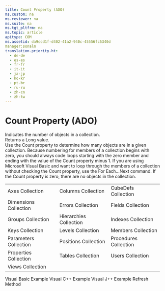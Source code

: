 ```yaml
---
title: Count Property (ADO)
ms.custom: na
ms.reviewer: na
ms.suite: na
ms.tgt_pltfrm: na
ms.topic: article
apitype: COM
ms.assetid: da9ccd1f-d402-41a2-940c-45556fc5340d
manager:sonalm
translation.priority.ht: 
  - de-de
  - es-es
  - fr-fr
  - it-it
  - ja-jp
  - ko-kr
  - pt-br
  - ru-ru
  - zh-cn
  - zh-tw
---
```

# Count Property (ADO)
<?xml version="1.0" encoding="utf-8"?>
<developerReferenceWithoutSyntaxDocument xmlns="http://ddue.schemas.microsoft.com/authoring/2003/5" xmlns:xlink="http://www.w3.org/1999/xlink" xmlns:xsi="http://www.w3.org/2001/XMLSchema-instance" xsi:schemaLocation="http://ddue.schemas.microsoft.com/authoring/2003/5 http://dduestorage.blob.core.windows.net/ddueschema/developer.xsd">
  <introduction>
    <para>Indicates the number of objects in a collection.</para>
  </introduction>
  <section>
    <title>Return Value</title>
    <content>
      <para>Returns a <languageKeyword>Long</languageKeyword> value.</para>
    </content>
  </section>
  <languageReferenceRemarks>
    <content>
      <para>Use the <legacyBold>Count</legacyBold> property to determine how many objects are in a given collection.</para>
      <para>Because numbering for members of a collection begins with zero, you should always code loops starting with the zero member and ending with the value of the <legacyBold>Count</legacyBold> property minus 1. If you are using Microsoft Visual Basic and want to loop through the members of a collection without checking the <legacyBold>Count</legacyBold> property, use the <legacyBold>For</legacyBold> <legacyBold>Each...Next</legacyBold> command.</para>
      <para>If the <legacyBold>Count</legacyBold> property is zero, there are no objects in the collection.</para>
    </content>
  </languageReferenceRemarks>
  <section>
    <title>Applies To</title>
    <content>
      <table xmlns:caps="http://schemas.microsoft.com/build/caps/2013/11">
        <tbody>
          <tr>
            <TD>
              <para>
                <link xlink:href="072fb21a-ec0f-4b02-9022-1cef3ad4bfff">Axes Collection</link>
              </para>
            </TD>
            <TD>
              <para>
                <link xlink:href="23b9fea8-4f76-4a51-95ce-1a6ce4560b34">Columns Collection</link>
              </para>
            </TD>
            <TD>
              <para>
                <link xlink:href="c79a5e36-71fd-44c4-948d-d6a7a89bb3b5">CubeDefs Collection</link>
              </para>
            </TD>
          </tr>
          <tr>
            <TD>
              <para>
                <link xlink:href="eaf6f4e7-2ea0-49a3-89ee-e219e025257c">Dimensions Collection</link>
              </para>
            </TD>
            <TD>
              <para>
                <link xlink:href="290819e1-7b39-4e1e-a93b-801257138b00">Errors Collection</link>
              </para>
            </TD>
            <TD>
              <para>
                <link xlink:href="7c371474-b88f-4730-afa5-44163a0488d5">Fields Collection</link>
              </para>
            </TD>
          </tr>
          <tr>
            <TD>
              <para>
                <link xlink:href="09aa7b0a-69d5-4564-80a7-20ad8189670f">Groups Collection</link>
              </para>
            </TD>
            <TD>
              <para>
                <link xlink:href="bef0fcb1-8060-4faa-84f0-3d52e9c4526f">Hierarchies Collection</link>
              </para>
            </TD>
            <TD>
              <para>
                <link xlink:href="184cf536-455c-42be-bf1c-a5c25bade961">Indexes Collection</link>
              </para>
            </TD>
          </tr>
          <tr>
            <TD>
              <para>
                <link xlink:href="cdb31c76-e559-475c-b33a-aac24f73e70e">Keys Collection</link>
              </para>
            </TD>
            <TD>
              <para>
                <link xlink:href="fed8684a-b428-4ee4-8f8d-928abe4ad9ad">Levels Collection</link>
              </para>
            </TD>
            <TD>
              <para>
                <link xlink:href="3a647cde-efdc-4394-b1b9-8cbb1b9d689f">Members Collection</link>
              </para>
            </TD>
          </tr>
          <tr>
            <TD>
              <para>
                <link xlink:href="497cae10-3913-422a-9753-dcbb0a639b1b">Parameters Collection</link>
              </para>
            </TD>
            <TD>
              <para>
                <link xlink:href="5b9e7545-cf30-464d-80ef-5c99c8306bab">Positions Collection</link>
              </para>
            </TD>
            <TD>
              <para>
                <link xlink:href="dc7a38e1-93b9-4034-9af2-ff419e8fb2a3">Procedures Collection</link>
              </para>
            </TD>
          </tr>
          <tr>
            <TD>
              <para>
                <link xlink:href="1d539aa8-ce0d-4418-ab03-8d0a3c1e9d82">Properties Collection</link>
              </para>
            </TD>
            <TD>
              <para>
                <link xlink:href="38d750e7-f3fb-426e-b4b4-55eea4f1a654">Tables Collection</link>
              </para>
            </TD>
            <TD>
              <para>
                <link xlink:href="0a30fa74-6f10-4410-bd70-882e7c43cd46">Users Collection</link>
              </para>
            </TD>
          </tr>
          <tr>
            <TD>
              <para>
                <link xlink:href="a55d380c-2b7b-4b57-af74-8ba0b3de0db9">Views Collection</link>
              </para>
            </TD>
            <TD>
              <para> </para>
            </TD>
            <TD>
              <para> </para>
            </TD>
          </tr>
        </tbody>
      </table>
    </content>
  </section>
  <relatedTopics>
<link xlink:href="35033910-623b-449a-a57d-baff3ed5ab8f">Visual Basic Example</link>
<link xlink:href="54dfb1dd-636c-4560-8a3f-32b1f6aa07d7">Visual C++ Example</link>
<link xlink:href="68cc1395-2433-4000-98dc-9e860170cd59">Visual J++ Example</link>
<link xlink:href="089b7ca7-684f-4259-8032-5bd1ecc54426">Refresh Method</link>
</relatedTopics>
</developerReferenceWithoutSyntaxDocument>